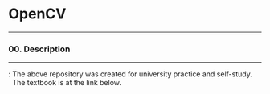 # OpenCV
---
### 00. Description <br>
---
: The above repository was created for university practice and self-study. <br>
&nbsp; The textbook is at the link below.
